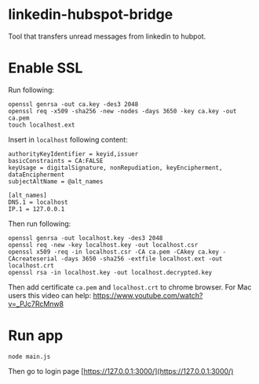 # linkedin-hubspot-bridge
Tool that transfers unread messages from linkedin to hubpot.

# Enable SSL

Run following:

```
openssl genrsa -out ca.key -des3 2048
openssl req -x509 -sha256 -new -nodes -days 3650 -key ca.key -out ca.pem
touch localhost.ext
```

Insert in `localhost` following content:

```
authorityKeyIdentifier = keyid,issuer
basicConstraints = CA:FALSE
keyUsage = digitalSignature, nonRepudiation, keyEncipherment, dataEncipherment
subjectAltName = @alt_names

[alt_names]
DNS.1 = localhost
IP.1 = 127.0.0.1
```

Then run following:

```
openssl genrsa -out localhost.key -des3 2048
openssl req -new -key localhost.key -out localhost.csr
openssl x509 -req -in localhost.csr -CA ca.pem -CAkey ca.key -CAcreateserial -days 3650 -sha256 -extfile localhost.ext -out localhost.crt
openssl rsa -in localhost.key -out localhost.decrypted.key
```

Then add certificate `ca.pem` and `localhost.crt` to chrome browser. For Mac users this video can help: https://www.youtube.com/watch?v=_PJc7RcMnw8

# Run app

```
node main.js
```

Then go to login page [https://127.0.0.1:3000/](https://127.0.0.1:3000/)
